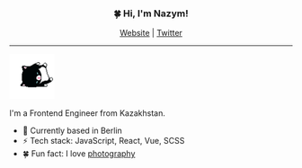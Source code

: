 
<h3 align="center">🍀 Hi, I'm Nazym! </h3>
<p align="center">
  <a href="https://reler.in">Website</a> |
  <a href="https://twitter.com/re1erin">Twitter</a>
</p>

---
<img src="https://github.com/rustcohlnikov/rustcohlnikov/raw/master/kitten.gif" width="80">

I'm a Frontend Engineer from Kazakhstan.

- 📍 Currently based in Berlin
- ⚡️ Tech stack: JavaScript, React, Vue, SCSS
- 🍀 Fun fact: I love [photography](https://unsplash.com/@relerin)
